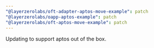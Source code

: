 ```yaml
---
"@layerzerolabs/oft-adapter-aptos-move-example": patch
"@layerzerolabs/oapp-aptos-example": patch
"@layerzerolabs/oft-aptos-move-example": patch
---
```


Updating to support aptos out of the box.
